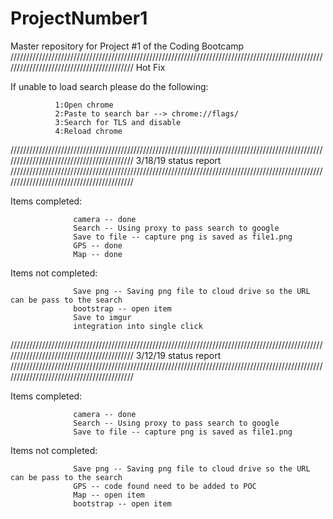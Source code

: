 # ProjectNumber1
Master repository for Project #1 of the Coding Bootcamp
//////////////////////////////////////////////////////////////////////////////////////////////////////////////////////////////////////////
Hot Fix

If unable to load search please do the following:

              1:Open chrome
              2:Paste to search bar --> chrome://flags/
              3:Search for TLS and disable
              4:Reload chrome

//////////////////////////////////////////////////////////////////////////////////////////////////////////////////////////////////////////
3/18/19 status report
//////////////////////////////////////////////////////////////////////////////////////////////////////////////////////////////////////////

Items completed:

                  camera -- done
                  Search -- Using proxy to pass search to google
                  Save to file -- capture png is saved as file1.png
                  GPS -- done
                  Map -- done
                 
Items not completed:

                  Save png -- Saving png file to cloud drive so the URL can be pass to the search 
                  bootstrap -- open item
                  Save to imgur
                  integration into single click


//////////////////////////////////////////////////////////////////////////////////////////////////////////////////////////////////////////
3/12/19 status report
//////////////////////////////////////////////////////////////////////////////////////////////////////////////////////////////////////////

Items completed: 

                  camera -- done
                  Search -- Using proxy to pass search to google
                  Save to file -- capture png is saved as file1.png
                 
Items not completed:

                  Save png -- Saving png file to cloud drive so the URL can be pass to the search 
                  GPS -- code found need to be added to POC
                  Map -- open item
                  bootstrap -- open item


